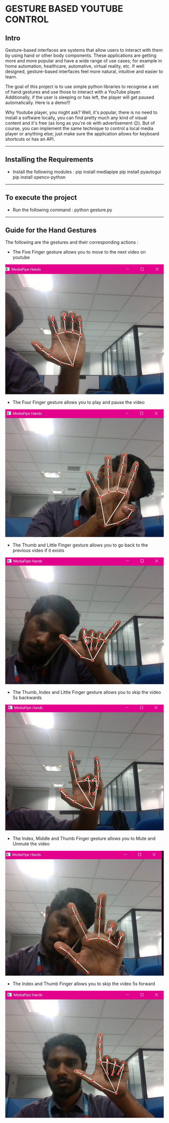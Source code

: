 # GESTURE BASED YOUTUBE CONTROL

## Intro
Gesture-based interfaces are systems that allow users to interact with them by using hand or other body components. These applications are getting more and more popular and have a wide range of use cases; for example in home automation, healthcare, automative, virtual reality, etc. If well designed, gesture-based interfaces feel more natural, intuitive and easier to learn.

The goal of this project is to use simple python libraries to recognise a set of hand gestures and use those to interact with a YouTube player. Additionally, if the user is sleeping or has left, the player will get paused automatically. Here is a demo!!!

Why Youtube player, you might ask? Well, it's popular, there is no need to install a software locally, you can find pretty much any kind of visual content and it's free (as long as you're ok with advertisement 😉).
But of course, you can implement the same technique to control a local media player or anything else; just make sure the application allows for keyboard shortcuts or has an API.

---
## Installing the Requirements
* Install the following modules :
    pip install mediapipe
    pip install pyautogui
    pip install opencv-python

---
## To execute the project
* Run the following command :
    python gesture.py

---
## Guide for the Hand Gestures

The following are the gestures and their corresponding actions :

* The Five Finger gesture allows you to move to the next video on youtube
<img src="5finger.jpg" alt="Alt text" title="Change to Next Video">

* The Four Finger gesture allows you to play and pause the video
<img src="4finger.jpg" alt="Alt text" title="Play and Pause Video">

* The Thumb and Little Finger gesture allows you to go back to the previous video if it exists
<img src="swag.jpg" alt="Alt text" title="Change to Previous Video">

* The Thumb, Index and Little Finger gesture allows you to skip the video 5s backwards
<img src="thumbLittleIndex.jpg" alt="Alt text" title="Skip Video backward">

* The Index, Middle and Thumb Finger gesture allows you to Mute and Unmute the video
<img src="ThumbIndexMiddle.jpg" alt="Alt text" title="Mute and Unmute Video">

* The Index and Thumb Finger allows you to skip the video 5s forward
<img src="IndexThumb.jpg" alt="Alt text" title="Skip Video Forward">
